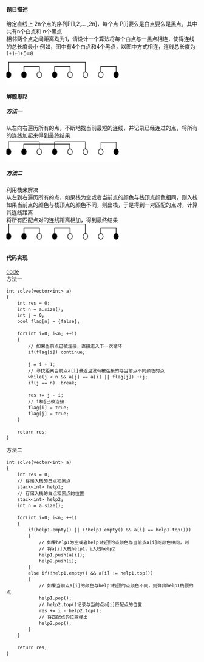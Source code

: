 #### 题目描述
给定直线上 2n个点的序列P[1,2,… ,2n]，每个点 P[i]要么是白点要么是黑点，其中共有n个白点和 n个黑点  
相邻两个点之间距离均为1，请设计一个算法将每个白点与一黑点相连，使得连线的总长度最小  例如，图中有4个白点和4个黑点，以图中方式相连，连线总长度为1+1+1+5=8  

<img src="/Assets/mini_length_greedy.png" width="300" height="60" align="center">

#### 解题思路
##### 方法一  
从左向右遍历所有的点，不断地找当前最短的连线，并记录已经连过的点，将所有的连线加起来得到最终结果  
<img src="/Assets/mini_length_greedy_1.png" width="300" height="60" align="center">
##### 方法二  
利用栈来解决  
从左到右遍历所有的点，如果栈为空或者当前点的颜色与栈顶点颜色相同，则入栈  
如果当前点的颜色与栈顶点的颜色不同，则出栈，于是得到一对匹配的点对，计算其连线距离  
将所有匹配点对的连线距离相加，得到最终结果  
<img src="/Assets/mini_length_greedy.png" width="300" height="60" align="center">

#### 代码实现

[code](/GreedyAlgorithm/mini_length.cpp)  
方法一
```
int solve(vector<int> a)
{
	int res = 0;
	int n = a.size();
	int j = 0;
	bool flag[n] = {false};

	for(int i=0; i<n; ++i)
	{
		// 如果当前点已被连接，直接进入下一次循环
		if(flag[i])	continue;

		j = i + 1;
		// 寻找距离当前点a[i]最近且没有被连接的与当前点不同颜色的点
		while(j < n && a[j] == a[i] || flag[j])	++j;
		if(j == n)	break;

		res += j - i;
		// i和j已被连接
		flag[i] = true;
		flag[j] = true;
	}
	
	return res;
}
```
方法二
```
int solve(vector<int> a)
{
	int res = 0;
	// 存储入栈的白点和黑点
	stack<int> help1;
	// 存储入栈的白点和黑点的位置
	stack<int> help2;
	int n = a.size();

	for(int i=0; i<n; ++i)
	{
		if(help1.empty() || (!help1.empty() && a[i] == help1.top()))
		{
			// 如果help1为空或者help1栈顶的点颜色与当前点a[i]的颜色相同，则
			// 将a[i]入栈help1，i入栈help2
			help1.push(a[i]);
			help2.push(i);
		}
		else if(!help1.empty() && a[i] != help1.top())
		{
			// 如果当前点a[i]的颜色与help1栈顶的点颜色不同，则弹出help1栈顶的点
			help1.pop();
			// help2.top()记录与当前点a[i]匹配点的位置
			res += i - help2.top();
			// 将匹配点的位置弹出
			help2.pop();
		}
	}

	return res;
}
```